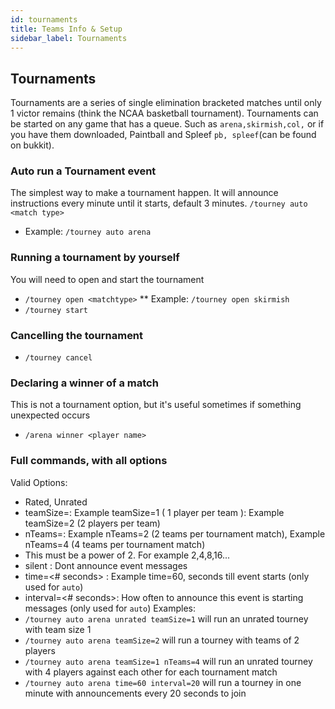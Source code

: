 ```yaml
---
id: tournaments
title: Teams Info & Setup
sidebar_label: Tournaments
---
```


## Tournaments
Tournaments are a series of single elimination bracketed matches until only 1 victor remains (think the NCAA basketball tournament).
Tournaments can be started on any game that has a queue. Such as `arena,skirmish,col,` or if you have them downloaded, Paintball and Spleef `pb, spleef`(can be found on bukkit).

### Auto run a Tournament event
The simplest way to make a tournament happen. It will announce instructions every minute until it starts, default 3 minutes.
`/tourney auto <match type>`
* Example: `/tourney auto arena`

### Running a tournament by yourself
You will need to open and start the tournament
* `/tourney open <matchtype>`
** Example: `/tourney open skirmish`
* `/tourney start`

### Cancelling the tournament
* `/tourney cancel`

### Declaring a winner of a match
This is not a tournament option, but it's useful sometimes if something unexpected occurs
* `/arena winner <player name>`

### Full commands, with all options
Valid Options:
* Rated, Unrated
* teamSize=<range>: Example teamSize=1 ( 1 player per team ): Example teamSize=2 (2 players per team)
* nTeams=<range>: Example nTeams=2 (2 teams per tournament match), Example nTeams=4 (4 teams per tournament match)
* This must be a power of 2. For example 2,4,8,16...
* silent : Dont announce event messages
* time=<# seconds> : Example time=60, seconds till event starts (only used for `auto`)
* interval=<# seconds>: How often to announce this event is starting messages (only used for `auto`)
Examples:
* `/tourney auto arena unrated teamSize=1` will run an unrated tourney with team size 1
* `/tourney auto arena teamSize=2` will run a tourney with teams of 2 players
* `/tourney auto arena teamSize=1 nTeams=4` will run an unrated tourney with 4 players against each other for each tournament match
* `/tourney auto arena time=60 interval=20` will run a tourney in one minute with announcements every 20 seconds to join

